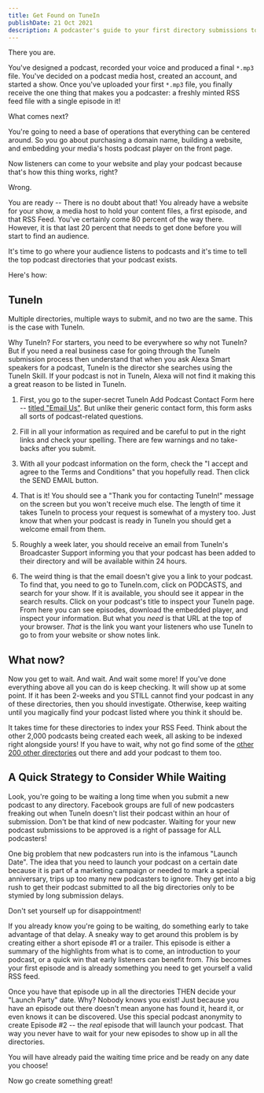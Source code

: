```yaml
---
title: Get Found on TuneIn
publishDate: 21 Oct 2021
description: A podcaster's guide to your first directory submissions to TuneIn.
---
```


<!-- ![Kyle M. Bondo - Mission 22](/assets/dents/kylebondo.com-bio-1200x750.png) -->

There you are.

You've designed a podcast, recorded your voice and produced a final `*.mp3` file. You've decided on a podcast media host, created an account, and started a show. Once you've uploaded your first `*.mp3` file, you finally receive the one thing that makes you a podcaster: a freshly minted RSS feed file with a single episode in it!

What comes next?

You're going to need a base of operations that everything can be centered around. So you go about purchasing a domain name, building a website, and embedding your media's hosts podcast player on the front page.

Now listeners can come to your website and play your podcast because that's how this thing works, right?

Wrong.

You are ready -- There is no doubt about that! You already have a website for your show, a media host to hold your content files, a first episode, and that RSS Feed. You've certainly come 80 percent of the way there. However, it is that last 20 percent that needs to get done before you will start to find an audience.

It's time to go where your audience listens to podcasts and it's time to tell the top podcast directories that your podcast exists.

Here's how:

## TuneIn

Multiple directories, multiple ways to submit, and no two are the same. This is the case with TuneIn.

Why TuneIn? For starters, you need to be everywhere so why not TuneIn? But if you need a real business case for going through the TuneIn submission process then understand that when you ask Alexa Smart speakers for a podcast, TuneIn is the director she searches using the TuneIn Skill. If your podcast is not in TuneIn, Alexa will not find it making this a great reason to be listed in TuneIn.

1. First, you go to the super-secret TuneIn Add Podcast Contact Form here -- <a href="https://help.tunein.com/contact/add-podcast-S19TR3Sdf" target="_blank" rel="noopener noreferrer">titled "Email Us"</a>. But unlike their generic contact form, this form asks all sorts of podcast-related questions.

2. Fill in all your information as required and be careful to put in the right links and check your spelling. There are few warnings and no take-backs after you submit.

3. With all your podcast information on the form, check the "I accept and agree to the Terms and Conditions" that you hopefully read. Then click the SEND EMAIL button.

4. That is it! You should see a "Thank you for contacting TuneIn!" message on the screen but you won't receive much else. The length of time it takes TuneIn to process your request is somewhat of a mystery too. Just know that when your podcast is ready in TuneIn you should get a welcome email from them.

5. Roughly a week later, you should receive an email from TuneIn's Broadcaster Support informing you that your podcast has been added to their directory and will be available within 24 hours.

6. The weird thing is that the email doesn't give you a link to your podcast. To find that, you need to go to TuneIn.com, click on PODCASTS, and search for your show. If it is available, you should see it appear in the search results. Click on your podcast's title to inspect your TuneIn page. From here you can see episodes, download the embedded player, and inspect your information. But what you _need_ is that URL at the top of your browser. _That_ is the link you want your listeners who use TuneIn to go to from your website or show notes link.

## What now?

Now you get to wait. And wait. And wait some more! If you've done everything above all you can do is keep checking. It will show up at some point. If it has been 2-weeks and you STILL cannot find your podcast in any of these directories, then you should investigate. Otherwise, keep waiting until you magically find your podcast listed where you think it should be.

It takes time for these directories to index your RSS Feed. Think about the other 2,000 podcasts being created each week, all asking to be indexed right alongside yours! If you have to wait, why not go find some of the <a href="https://podcastplaces.com/" target="_blank" rel="noopener noreferrer">other 200 other directories</a> out there and add your podcast to them too.

## A Quick Strategy to Consider While Waiting

Look, you're going to be waiting a long time when you submit a new podcast to any directory. Facebook groups are full of new podcasters freaking out when TuneIn doesn't list their podcast within an hour of submission. Don't be that kind of new podcaster. Waiting for your new podcast submissions to be approved is a right of passage for ALL podcasters!

One big problem that new podcasters run into is the infamous "Launch Date". The idea that you need to launch your podcast on a certain date because it is part of a marketing campaign or needed to mark a special anniversary, trips up too many new podcasters to ignore. They get into a big rush to get their podcast submitted to all the big directories only to be stymied by long submission delays.

Don't set yourself up for disappointment!

If you already know you're going to be waiting, do something early to take advantage of that delay. A sneaky way to get around this problem is by creating either a short episode #1 or a trailer. This episode is either a summary of the highlights from what is to come, an introduction to your podcast, or a quick win that early listeners can benefit from. _This_ becomes your first episode and is already something you need to get yourself a valid RSS feed.

Once you have that episode up in all the directories THEN decide your "Launch Party" date. Why? Nobody knows you exist! Just because you have an episode out there doesn't mean anyone has found it, heard it, or even knows it can be discovered. Use this special podcast anonymity to create Episode #2 -- the _real_ episode that will launch your podcast. That way you never have to wait for your new episodes to show up in all the directories.

You will have already paid the waiting time price and be ready on any date you choose!

Now go create something great!
